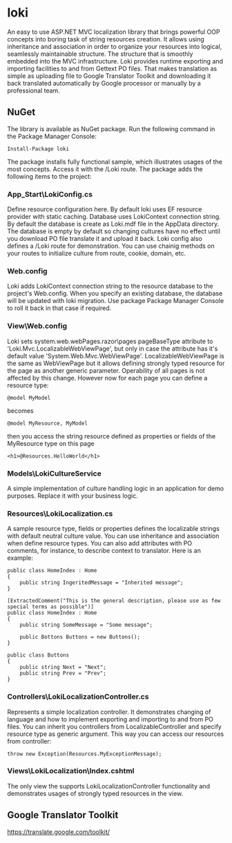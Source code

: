 # loki 

An easy to use ASP.NET MVC localization library that brings powerful OOP concepts into boring task of string resources creation. 
It allows using inheritance and association in order to organize your resources into logical, seamlessly maintainable structure. 
The structure that is smoothly embedded into the MVC infrastructure. 
Loki provides runtime exporting and importing facilities to and from Gettext PO files. 
That makes translation as simple as uploading file to Google Translator Toolkit and downloading it back translated automatically by Google processor or manually by a professional team.

## NuGet

The library is available as NuGet package. Run the following command in the Package Manager Console:

    Install-Package loki

The package installs fully functional sample, which illustrates usages of the most concepts. Access it with the /Loki route. The package adds the following items to the project:

### App_Start\LokiConfig.cs

Define resource configuration here. By default loki uses EF resource provider with static caching. 
Database uses LokiContext connection string. By default the database is create as Loki.mdf file in the AppData directory.
The database is empty by default so changing cultures have no effect until you download PO file translate it and upload it back.
Loki config also defines a /Loki route for demonstration. You can use chainig methods on your routes to initialize culture from route, cookie, domain, etc.

### Web.config

Loki adds LokiContext connection string to the resource database to the project's Web.config. 
When you specify an existing database, the database will be updated with loki migration. 
Use package Package Manager Console to roll it back in that case if required.

### View\Web.config

Loki sets system.web.webPages.razor\pages pageBaseType attribute to 'Loki.Mvc.LocalizableWebViewPage', but only in case the attribute has it's default value 'System.Web.Mvc.WebViewPage'.
LocalizableWebViewPage is the same as WebViewPage but it allows defining strongly typed resource for the page as another generic parameter.
Operability of all pages is not affected by this change. However now for each page you can define a resource type:

    @model MyModel

becomes

    @model MyResource, MyModel

then you access the string resource defined as properties or fields of the MyResource type on this page

    <h1>@Resources.HelloWorld</h1>

### Models\LokiCultureService

A simple implementation of culture handling logic in an application for demo purposes. Replace it with your business logic.

### Resources\LokiLocalization.cs

A sample resource type, fields or properties defines the localizable strings with default neutral culture value. 
You can use inheritance and association when define resource types. You can also add attributes with PO comments, for instance, to describe context to translator.
Here is an example:

    public class HomeIndex : Home
    {
        public string IngeritedMessage = "Inherited message";
    }
    
    [ExtractedComment("This is the general description, please use as few special terms as possible")]
    public class HomeIndex : Home
    {
        public string SomeMessage = "Some message";
        
        public Bottons Buttons = new Buttons();
    }
    
    public class Buttons
    {
        public string Next = "Next";	
        public string Prev = "Prev";
    }

### Controllers\LokiLocalizationController.cs

Represents a simple localization controller. It demonstrates changing of language and how to implement exporting and importing to and from PO files.
You can inherit you controllers from LocalizableController and specify resource type as generic argument. This way you can access our resources from controller:

    throw new Exception(Resources.MyExceptionMessage);

### Views\LokiLocalization\Index.cshtml

The only view the supports LokiLocalizationController functionality and demonstrates usages of strongly typed resources in the view.
 
## Google Translator Toolkit

https://translate.google.com/toolkit/
